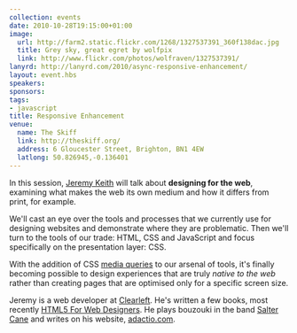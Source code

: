 ```yaml
---
collection: events
date: 2010-10-28T19:15:00+01:00
image: 
  url: http://farm2.static.flickr.com/1268/1327537391_360f138dac.jpg
  title: Grey sky, great egret by wolfpix
  link: http://www.flickr.com/photos/wolfraven/1327537391/
lanyrd: http://lanyrd.com/2010/async-responsive-enhancement/
layout: event.hbs
speakers: 
sponsors: 
tags: 
- javascript
title: Responsive Enhancement
venue: 
  name: The Skiff
  link: http://theskiff.org/
  address: 6 Gloucester Street, Brighton, BN1 4EW
  latlong: 50.826945,-0.136401
---
```


<p class="summary">In this session, <a class="url fn" href="http://twitter.com/adactio">Jeremy Keith</a> will talk about <strong>designing for the web</strong>, examining what makes the web its own medium and how it differs from print, for example.</p>

<p>We'll cast an eye over the tools and processes that we currently use for designing websites and demonstrate where they are problematic. Then we'll turn to the tools of our trade: HTML, CSS and JavaScript and focus specifically on the presentation layer: CSS.</p>

<p>With the addition of CSS <a href="http://www.w3.org/TR/css3-mediaqueries/">media queries</a> to our arsenal of tools, it's finally becoming possible to design experiences that are truly <em>native to the web</em> rather than creating pages that are optimised only for a specific screen size.</p>

<p>Jeremy is a <span class="role">web developer</span> at <a class="org url" href="http://clearleft.com">Clearleft</a>. He's written a few books, most recently <a href="http://books.alistapart.com/products/html5-for-web-designers">HTML5 For Web Designers</a>. He <span class="role">plays bouzouki</span> in the band <a class="url org" href="http://saltercane.com">Salter Cane</a> and writes on his website, <a class="url" href="http://adactio.com">adactio.com</a>.</p>
